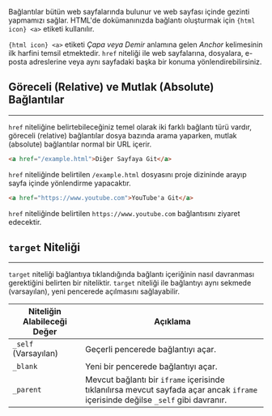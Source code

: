Bağlantılar bütün web sayfalarında bulunur ve web sayfası içinde gezinti yapmamızı sağlar. HTML'de dokümanınızda bağlantı oluşturmak için `{html icon} <a>` etiketi kullanılır.

`{html icon} <a>` etiketi *Çapa veya Demir* anlamına gelen *Anchor* kelimesinin ilk harfini temsil etmektedir. `href` niteliği ile web sayfalarına, dosyalara, e-posta adreslerine veya aynı sayfadaki başka bir konuma yönlendirebilirsiniz.

## Göreceli (Relative) ve Mutlak (Absolute) Bağlantılar
---
`href` niteliğine belirtebileceğiniz temel olarak iki farklı bağlantı türü vardır, göreceli (relative) bağlantılar dosya bazında arama yaparken, mutlak (absolute) bağlantılar normal bir URL içerir.

```html 
<a href="/example.html">Diğer Sayfaya Git</a>
```

`href` niteliğinde belirtilen `/example.html` dosyasını proje dizininde arayıp sayfa içinde yönlendirme yapacaktır.

```html
<a href="https://www.youtube.com">YouTube'a Git</a>
```

`href` niteliğinde belirtilen `https://www.youtube.com` bağlantısını ziyaret edecektir.

## `target` Niteliği
---
`target` niteliği bağlantıya tıklandığında bağlantı içeriğinin nasıl davranması gerektiğini belirten bir niteliktir. `target` niteliği ile bağlantıyı aynı sekmede (varsayılan), yeni pencerede açılmasını sağlayabilir. 

| Niteliğin Alabileceği Değer | Açıklama                                                                                                                          |
| --------------------------- | --------------------------------------------------------------------------------------------------------------------------------- |
| `_self` (Varsayılan)        | Geçerli pencerede bağlantıyı açar.                                                                                                |
| `_blank`                    | Yeni bir pencerede bağlantıyı açar.                                                                                               |
| `_parent`                   | Mevcut bağlantı bir `iframe` içerisinde tıklanılırsa mevcut sayfada açar ancak `iframe` içerisinde değilse `_self` gibi davranır. |
